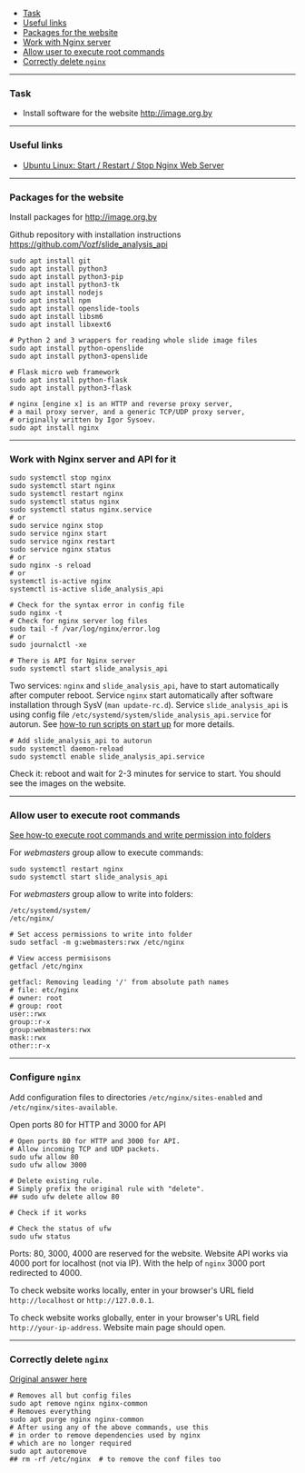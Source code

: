    - [Task](#task)
   - [Useful links](#links)
   - [Packages for the website](#website)
   - [Work with Nginx server](#work)
   - [Allow user to execute root commands](#grant)
   - [Correctly delete `nginx`](#nginx)

---
### <a name="task" />Task
   - Install software for the website http://image.org.by

---
### <a name="links" />Useful links
   - [Ubuntu Linux: Start / Restart / Stop Nginx Web Server](https://www.cyberciti.biz/faq/nginx-restart-ubuntu-linux-command)

---
### <a name="website" />Packages for the website

Install packages for http://image.org.by

Github repository with installation instructions https://github.com/Vozf/slide_analysis_api

```shell
sudo apt install git
sudo apt install python3
sudo apt install python3-pip
sudo apt install python3-tk
sudo apt install nodejs
sudo apt install npm
sudo apt install openslide-tools
sudo apt install libsm6
sudo apt install libxext6

# Python 2 and 3 wrappers for reading whole slide image files
sudo apt install python-openslide
sudo apt install python3-openslide

# Flask micro web framework
sudo apt install python-flask
sudo apt install python3-flask

# nginx [engine x] is an HTTP and reverse proxy server,
# a mail proxy server, and a generic TCP/UDP proxy server,
# originally written by Igor Sysoev.
sudo apt install nginx
```

---
### <a name="work" />Work with Nginx server and API for it

```shell
sudo systemctl stop nginx
sudo systemctl start nginx
sudo systemctl restart nginx
sudo systemctl status nginx
sudo systemctl status nginx.service
# or
sudo service nginx stop
sudo service nginx start
sudo service nginx restart
sudo service nginx status
# or
sudo nginx -s reload
# or
systemctl is-active nginx
systemctl is-active slide_analysis_api

# Check for the syntax error in config file
sudo nginx -t
# Check for nginx server log files
sudo tail -f /var/log/nginx/error.log
# or
sudo journalctl -xe

# There is API for Nginx server
sudo systemctl start slide_analysis_api
```

Two services: ```nginx``` and ```slide_analysis_api```, have to start
automatically after computer reboot.
Service ```nginx``` start automatically after software installation
through SysV (```man update-rc.d```).
Service ```slide_analysis_api``` is using config file
```/etc/systemd/system/slide_analysis_api.service``` for autorun.
See [how-to run scripts on start up](02_How-tos.md/#autorun) for more details.

```shell
# Add slide_analysis_api to autorun
sudo systemctl daemon-reload
sudo systemctl enable slide_analysis_api.service
```

Check it: reboot and wait for 2-3 minutes for service to start.
You should see the images on the website.

---
### <a name="grant" />Allow user to execute root commands

[See how-to execute root commands and write permission into folders](02_How-tos.md#exec)

For *webmasters* group allow to execute commands:
```shell
sudo systemctl restart nginx
sudo systemctl start slide_analysis_api
```

For *webmasters* group allow to write into folders:

```shell
/etc/systemd/system/
/etc/nginx/

# Set access permissions to write into folder
sudo setfacl -m g:webmasters:rwx /etc/nginx

# View access permisisons
getfacl /etc/nginx

getfacl: Removing leading '/' from absolute path names
# file: etc/nginx
# owner: root
# group: root
user::rwx
group::r-x
group:webmasters:rwx
mask::rwx
other::r-x
```

---
### <a name="configure" />Configure `nginx`

Add configuration files to directories
`/etc/nginx/sites-enabled` and `/etc/nginx/sites-available`.

Open ports 80 for HTTP and 3000 for API

```shell
# Open ports 80 for HTTP and 3000 for API.
# Allow incoming TCP and UDP packets.
sudo ufw allow 80
sudo ufw allow 3000

# Delete existing rule.
# Simply prefix the original rule with "delete".
## sudo ufw delete allow 80

# Check if it works

# Check the status of ufw
sudo ufw status
```

Ports: 80, 3000, 4000 are reserved for the website.
Website API works via 4000 port for localhost (not via IP).
With the help of `nginx` 3000 port redirected to 4000.

To check website works locally, enter in your browser's URL
field `http://localhost` or `http://127.0.0.1`.

To check website works globally, enter in your browser's URL
field `http://your-ip-address`. Website main page should open.

---
### <a name="nginx" />Correctly delete `nginx`

[Original answer here](https://askubuntu.com/questions/235347/what-is-the-best-way-to-uninstall-nginx)

```shell
# Removes all but config files
sudo apt remove nginx nginx-common
# Removes everything
sudo apt purge nginx nginx-common
# After using any of the above commands, use this
# in order to remove dependencies used by nginx
# which are no longer required
sudo apt autoremove
## rm -rf /etc/nginx  # to remove the conf files too
```
